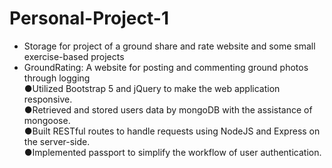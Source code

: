 # Personal-Project-1  
- Storage for project of a ground share and rate website and some small exercise-based projects
- GroundRating: A website for posting and commenting ground photos through logging  
●Utilized Bootstrap 5 and jQuery to make the web application responsive.  
●Retrieved and stored users data by mongoDB with the assistance of mongoose.  
●Built RESTful routes to handle requests using NodeJS and Express on the server-side.  
●Implemented passport to simplify the workflow of user authentication.  

